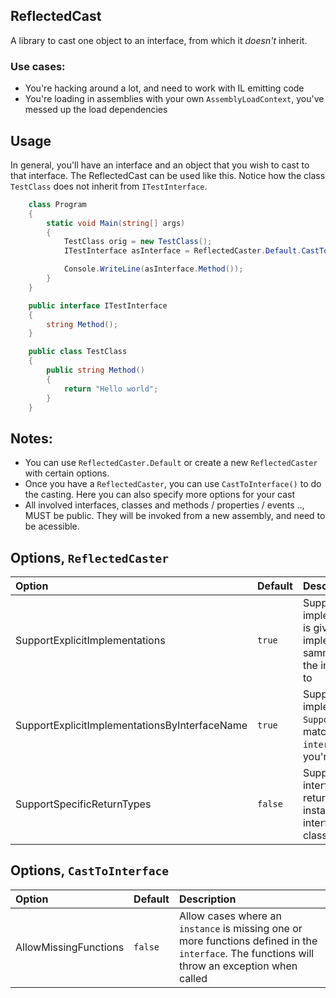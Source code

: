 ## ReflectedCast

A library to cast one object to an interface, from which it _doesn't_ inherit. 

### Use cases:

* You're hacking around a lot, and need to work with IL emitting code
* You're loading in assemblies with your own `AssemblyLoadContext`, you've messed up the load dependencies

## Usage

In general, you'll have an interface and an object that you wish to cast to that interface. The ReflectedCast can be used like this. Notice how the class `TestClass` does not inherit from `ITestInterface`.

```csharp
    class Program
    {
        static void Main(string[] args)
        {
            TestClass orig = new TestClass();
            ITestInterface asInterface = ReflectedCaster.Default.CastToInterface<ITestInterface>(orig);

            Console.WriteLine(asInterface.Method());
        }
    }

    public interface ITestInterface
    {
        string Method();
    }

    public class TestClass
    {
        public string Method()
        {
            return "Hello world";
        }
    }
```

## Notes:

* You can use `ReflectedCaster.Default` or create a new `ReflectedCaster` with certain options.
* Once you have a `ReflectedCaster`, you can use `CastToInterface()` to do the casting. Here you can also specify more options for your cast
* All involved interfaces, classes and methods / properties / events .., MUST be public. They will be invoked from a new assembly, and need to be acessible.

## Options, `ReflectedCaster`

|  Option | Default | Description |
|:---|:---|:---|
| SupportExplicitImplementations | `true` | Supports the case of explicitly implemented interfaces. Priority is given to explicit implementations that have the samme `interface.FullName` as the interface you're Converting to |
| SupportExplicitImplementationsByInterfaceName | `true` | Supports the case of explicitly implemented interfaces. Unlike `SupportExplicitImplementations`, matching is only done on `interface.Name` of the interface you're Converting to |
| SupportSpecificReturnTypes | `false` | Support the cases where an interface defines a more generic return type, than the one the instance returns. Example, interface: `object Method();`, class: `string Method();` |

## Options, `CastToInterface`

|  Option | Default | Description |
|:---|:---|:---|
| AllowMissingFunctions | `false` | Allow cases where an `instance` is missing one or more functions defined in the `interface`. The functions will throw an exception when called |